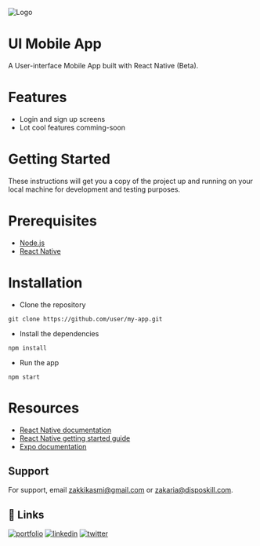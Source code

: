 
![Logo](https://i.ibb.co/S5GNR1p/ui-Mobile-App.png)


# UI Mobile App

A User-interface Mobile App built with React Native (Beta).

# Features

- Login and sign up screens
- Lot cool features comming-soon

# Getting Started

These instructions will get you a copy of the project up and running on your local machine for development and testing purposes.

# Prerequisites

- [Node.js](https://nodejs.org/)
- [React Native](https://reactnative.dev/)


# Installation

- Clone the repository
```
git clone https://github.com/user/my-app.git
```
- Install the dependencies
```
npm install

```
- Run the app

```
npm start

```

# Resources
- [React Native documentation](https://reactnative.dev/docs)
- [React Native getting started guide](https://reactnative.dev/docs/getting-started)
- [Expo documentation](https://docs.expo.io/)

## Support

For support, email zakkikasmi@gmail.com or zakaria@disposkill.com.


## 🔗 Links
[![portfolio](https://img.shields.io/badge/my_portfolio-000?style=for-the-badge&logo=ko-fi&logoColor=white)](https://disposkill.com/about_me)
[![linkedin](https://img.shields.io/badge/linkedin-0A66C2?style=for-the-badge&logo=linkedin&logoColor=white)](https://www.linkedin.com/in/sFinoe)
[![twitter](https://img.shields.io/badge/twitter-1DA1F2?style=for-the-badge&logo=twitter&logoColor=white)](https://twitter.com/zakie_kasmi)

